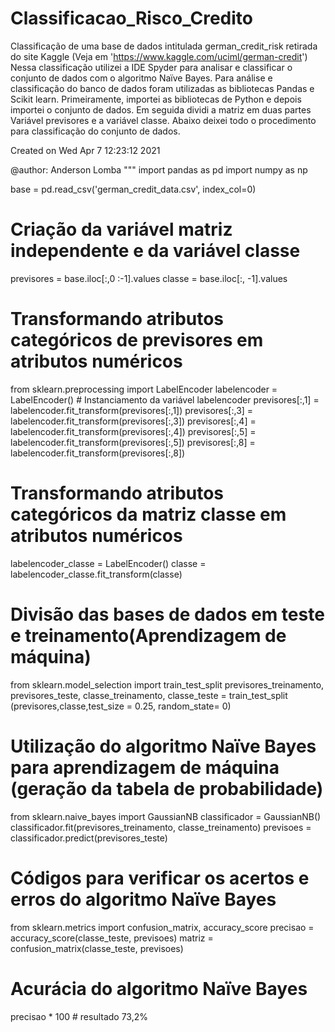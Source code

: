 # Classificacao_Risco_Credito

Classificação de uma base de dados intitulada german_credit_risk retirada do site Kaggle (Veja em 'https://www.kaggle.com/uciml/german-credit') Nessa classificação
utilizei a IDE Spyder para analisar e classificar o conjunto de dados com o algoritmo Naïve Bayes. Para análise e classificação do banco de dados foram utilizadas as 
bibliotecas Pandas e Scikit learn. Primeiramente, importei as bibliotecas de Python e depois importei o conjunto de dados. Em seguida dividi a matriz em duas partes
Variável previsores e a variável classe. Abaixo deixei todo o procedimento para classificação do conjunto de dados.



Created on Wed Apr  7 12:23:12 2021

@author: Anderson Lomba
"""
import pandas as pd
import numpy as np

base = pd.read_csv('german_credit_data.csv', index_col=0)


# Criação da variável matriz independente e da variável classe

previsores = base.iloc[:,0 :-1].values
classe = base.iloc[:, -1].values


# Transformando atributos categóricos de previsores em atributos numéricos

from sklearn.preprocessing import LabelEncoder
labelencoder = LabelEncoder()  # Instanciamento da variável labelencoder
previsores[:,1] = labelencoder.fit_transform(previsores[:,1])
previsores[:,3] = labelencoder.fit_transform(previsores[:,3])
previsores[:,4] = labelencoder.fit_transform(previsores[:,4])
previsores[:,5] = labelencoder.fit_transform(previsores[:,5])
previsores[:,8] = labelencoder.fit_transform(previsores[:,8])


# Transformando atributos categóricos da matriz classe em atributos numéricos
labelencoder_classe = LabelEncoder()
classe = labelencoder_classe.fit_transform(classe)


# Divisão das bases de dados em teste e treinamento(Aprendizagem de máquina)

from sklearn.model_selection import train_test_split
previsores_treinamento, previsores_teste, classe_treinamento, classe_teste = train_test_split\
    (previsores,classe,test_size = 0.25, random_state= 0)


# Utilização do algoritmo Naïve Bayes para aprendizagem de máquina (geração da tabela de probabilidade)

from sklearn.naive_bayes import GaussianNB
classificador = GaussianNB()
classificador.fit(previsores_treinamento, classe_treinamento)
previsoes = classificador.predict(previsores_teste)


# Códigos para verificar os acertos e erros do algoritmo Naïve Bayes

from sklearn.metrics import confusion_matrix, accuracy_score
precisao = accuracy_score(classe_teste, previsoes)
matriz = confusion_matrix(classe_teste, previsoes)



# Acurácia do algoritmo Naïve Bayes
precisao * 100 # resultado 73,2%



